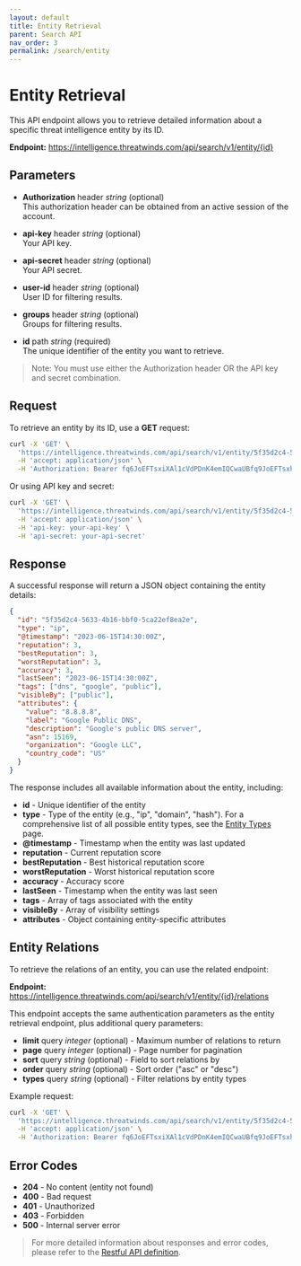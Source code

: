 ```yaml
---
layout: default
title: Entity Retrieval
parent: Search API
nav_order: 3
permalink: /search/entity
---
```


# Entity Retrieval

This API endpoint allows you to retrieve detailed information about a specific threat intelligence entity by its ID.

**Endpoint:** https://intelligence.threatwinds.com/api/search/v1/entity/{id}

## Parameters

* **Authorization** header _string_ (optional)  
  This authorization header can be obtained from an active session of the account.

* **api-key** header _string_ (optional)  
  Your API key.

* **api-secret** header _string_ (optional)  
  Your API secret.

* **user-id** header _string_ (optional)  
  User ID for filtering results.

* **groups** header _string_ (optional)  
  Groups for filtering results.

* **id** path _string_ (required)  
  The unique identifier of the entity you want to retrieve.

> Note: You must use either the Authorization header OR the API key and secret combination.

## Request

To retrieve an entity by its ID, use a **GET** request:

```bash
curl -X 'GET' \
  'https://intelligence.threatwinds.com/api/search/v1/entity/5f35d2c4-5633-4b16-bbf0-5ca22ef8ea2e' \
  -H 'accept: application/json' \
  -H 'Authorization: Bearer fq6JoEFTsxiXAl1cVdPDnK4emIQCwaUBfq9JoEFTsxhXAl1cVxPDnK4emIQCwaUB'
```

Or using API key and secret:

```bash
curl -X 'GET' \
  'https://intelligence.threatwinds.com/api/search/v1/entity/5f35d2c4-5633-4b16-bbf0-5ca22ef8ea2e' \
  -H 'accept: application/json' \
  -H 'api-key: your-api-key' \
  -H 'api-secret: your-api-secret'
```

## Response

A successful response will return a JSON object containing the entity details:

```json
{
  "id": "5f35d2c4-5633-4b16-bbf0-5ca22ef8ea2e",
  "type": "ip",
  "@timestamp": "2023-06-15T14:30:00Z",
  "reputation": 3,
  "bestReputation": 3,
  "worstReputation": 3,
  "accuracy": 3,
  "lastSeen": "2023-06-15T14:30:00Z",
  "tags": ["dns", "google", "public"],
  "visibleBy": ["public"],
  "attributes": {
    "value": "8.8.8.8",
    "label": "Google Public DNS",
    "description": "Google's public DNS server",
    "asn": 15169,
    "organization": "Google LLC",
    "country_code": "US"
  }
}
```

The response includes all available information about the entity, including:

* **id** - Unique identifier of the entity
* **type** - Type of the entity (e.g., "ip", "domain", "hash"). For a comprehensive list of all possible entity types, see the [Entity Types](/search/entity-types) page.
* **@timestamp** - Timestamp when the entity was last updated
* **reputation** - Current reputation score
* **bestReputation** - Best historical reputation score
* **worstReputation** - Worst historical reputation score
* **accuracy** - Accuracy score
* **lastSeen** - Timestamp when the entity was last seen
* **tags** - Array of tags associated with the entity
* **visibleBy** - Array of visibility settings
* **attributes** - Object containing entity-specific attributes

## Entity Relations

To retrieve the relations of an entity, you can use the related endpoint:

**Endpoint:** https://intelligence.threatwinds.com/api/search/v1/entity/{id}/relations

This endpoint accepts the same authentication parameters as the entity retrieval endpoint, plus additional query parameters:

* **limit** query _integer_ (optional) - Maximum number of relations to return
* **page** query _integer_ (optional) - Page number for pagination
* **sort** query _string_ (optional) - Field to sort relations by
* **order** query _string_ (optional) - Sort order ("asc" or "desc")
* **types** query _string_ (optional) - Filter relations by entity types

Example request:

```bash
curl -X 'GET' \
  'https://intelligence.threatwinds.com/api/search/v1/entity/5f35d2c4-5633-4b16-bbf0-5ca22ef8ea2e/relations?limit=10&types=domain,url' \
  -H 'accept: application/json' \
  -H 'Authorization: Bearer fq6JoEFTsxiXAl1cVdPDnK4emIQCwaUBfq9JoEFTsxhXAl1cVxPDnK4emIQCwaUB'
```

## Error Codes

* **204** - No content (entity not found)
* **400** - Bad request
* **401** - Unauthorized
* **403** - Forbidden
* **500** - Internal server error

> For more detailed information about responses and error codes, please refer to the [Restful API definition](https://intelligence.threatwinds.com/api/search/v1/swagger/index.html).
